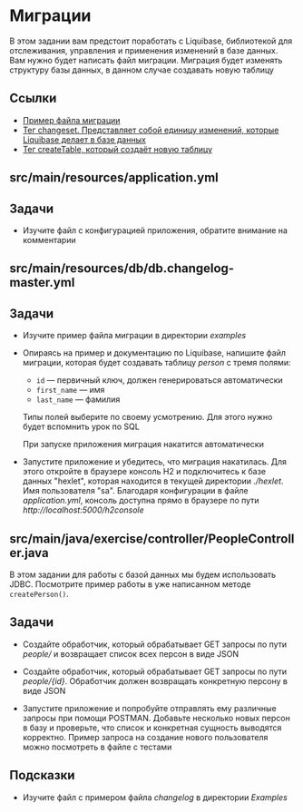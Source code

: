 # Миграции

В этом задании вам предстоит поработать с Liquibase, библиотекой для отслеживания, управления и применения изменений в базе данных. Вам нужно будет написать файл миграции. Миграция будет изменять структуру базы данных, в данном случае создавать новую таблицу
## Ссылки

* [Пример файла миграции](https://docs.liquibase.com/concepts/changelogs/yaml-format.html)
* [Тег changeset. Представляет собой единицу изменений, которые Liquibase делает в базе данных](https://docs.liquibase.com/concepts/basic/changeset.html)
* [Тег createTable, который создаёт новую таблицу](https://docs.liquibase.com/change-types/community/create-table.html)

## src/main/resources/application.yml

## Задачи

* Изучите файл с конфигурацией приложения, обратите внимание на комментарии

## src/main/resources/db/db.changelog-master.yml

## Задачи

* Изучите пример файла миграции в директории *examples*

* Опираясь на пример и документацию по Liquibase, напишите файл миграции, которая будет создавать таблицу *person* с тремя полями:

  * `id` — первичный ключ, должен генерироваться автоматически
  * `first_name` — имя
  * `last_name` — фамилия

  Типы полей выберите по своему усмотрению. Для этого нужно будет вспомнить урок по SQL

  При запуске приложения миграция накатится автоматически

* Запустите приложение и убедитесь, что миграция накатилась. Для этого откройте в браузере консоль Н2 и подключитесь к базе данных "hexlet", которая находится в текущей директории *./hexlet*. Имя пользователя "sa". Благодаря конфигурации в файле *application.yml*, консоль доступна прямо в браузере по пути *http://localhost:5000/h2console*

## src/main/java/exercise/controller/PeopleController.java

В этом задании для работы с базой данных мы будем использовать JDBC. Посмотрите пример работы в уже написанном методе `createPerson()`.

## Задачи

* Создайте обработчик, который обрабатывает GET запросы по пути *people/* и возвращает список всех персон в виде JSON

* Создайте обработчик, который обрабатывает GET запросы по пути *people/{id}*. Обработчик должен возвращать конкретную персону в виде JSON

* Запустите приложение и попробуйте отправлять ему различные запросы при помощи POSTMAN. Добавьте несколько новых персон в базу и проверьте, что список и конкретная сущность выводятся корректно. Пример запроса на создание нового пользователя можно посмотреть в файле с тестами

## Подсказки

* Изучите файл с примером файла *changelog* в директории *Examples*

